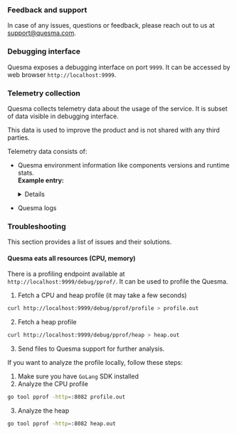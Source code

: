 ### Feedback and support
In case of any issues, questions or feedback, please reach out to us at [support@quesma.com](mailto:support@quesma.com).

### Debugging interface
Quesma exposes a debugging interface on port `9999`. It can be accessed by web browser `http://localhost:9999`.

### Telemetry collection

Quesma collects telemetry data about the usage of the service. It is subset of data visible in debugging interface.

This data is used to improve the product and is not shared with any third parties.

Telemetry data consists of:
* Quesma environment information like components versions and runtime stats. \
 **Example entry:**
  <details>

  ```
    {
    "started_at": 1713180071,
    "hostname": "MacBook-Pro.local",
    "quesma_version": "development",
    "instanceId": "438c42a6-fb1a-11ee-bcc4-b66e58b1f280",
    "clickhouse": {
      "status": "ok",
      "number_of_rows": 14725105,
      "disk_space": 17047512,
      "open_connection": 2,
      "max_open_connection": 0,
      "server_version": "23.12.2.59"
    },
    "elasticsearch": {
      "status": "ok",
      "number_of_docs": 0,
      "size": 747,
      "server_version": "8.11.1"
    },
    "clickhouse_queries": {
      "count": 0,
      "avg_time_sec": 0,
      "failed": 12,
      "over_thresholds": {
        "1": 0,
        "10": 0,
        "30": 0,
        "5": 0,
        "60": 0
      },
      "percentiles": {
        "25": 0,
        "5": 0,
        "50": 0,
        "75": 0,
        "95": 0
      }
    },
    "clickhouse_inserts": {
      "count": 0,
      "avg_time_sec": 0,
      "failed": 0,
      "over_thresholds": {
        "1": 0,
        "10": 0,
        "30": 0,
        "5": 0,
        "60": 0
      },
      "percentiles": {
        "25": 0,
        "5": 0,
        "50": 0,
        "75": 0,
        "95": 0
      }
    },
    "elastic_queries": {
      "count": 38,
      "avg_time_sec": 0.002649310236842105,
      "failed": 0,
      "over_thresholds": {
        "1": 0,
        "10": 0,
        "30": 0,
        "5": 0,
        "60": 0
      },
      "percentiles": {
        "25": 0.000872708,
        "5": 0.000657125,
        "50": 0.001412542,
        "75": 0.005473208,
        "95": 0.007779666
      }
    },
    "top_user_agents": [
      "Kibana/8.11.1"
    ],
    "runtime": {
      "memory_used": 8296328,
      "memory_available": 38654705664
    },
    "number_of_panics": 0,
    "report_type": "on-schedule",
    "taken_at": 1713180101
  }
  ```
  </details>
* Quesma logs

### Troubleshooting

This section provides a list of issues and their solutions. 

#### Quesma eats all resources (CPU, memory)

There is a profiling endpoint available at `http://localhost:9999/debug/pprof/`. It can be used to profile the Quesma.

1. Fetch a CPU and heap profile (it may take a few seconds)
```bash
curl http://localhost:9999/debug/pprof/profile > profile.out
```
2. Fetch a heap profile
```bash
curl http://localhost:9999/debug/pprof/heap > heap.out
```
3. Send files to Quesma support for further analysis.


If you want to analyze the profile locally, follow these steps:
1. Make sure you have `GoLang` SDK installed
2. Analyze the CPU profile
```bash
go tool pprof -http=:8082 profile.out
```
3. Analyze the heap 
```bash
go tool pprof -http=:8082 heap.out
```





